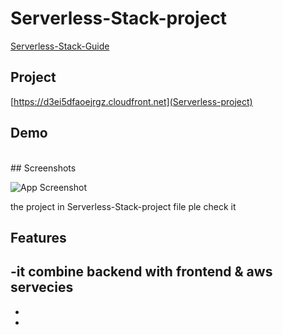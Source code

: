 # Serverless-Stack-project
[Serverless-Stack-Guide](https://serverless-stack.com/#guide)

## Project
[https://d3ei5dfaoejrgz.cloudfront.net](Serverless-project)

## Demo
<br>
## Screenshots

![App Screenshot](https://via.placeholder.com/468x300?text=App+Screenshot+Here)



the project in Serverless-Stack-project file ple check it

## Features

-it combine backend with frontend & aws servecies
-
-
-
